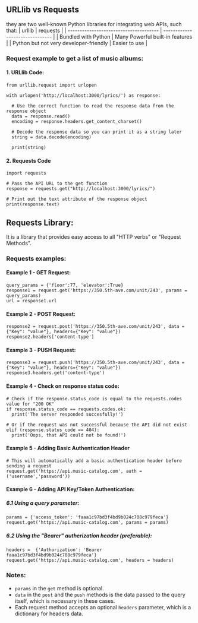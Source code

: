 ## URLlib vs Requests
they are two well-known Python libraries for integrating web APIs, such that:
| urllib                                 | requests                        |
| -------------------------------------- | ------------------------------- |
| Bundled with Python                    | Many Powerful built-in features |
| Python but not very developer-friendly | Easier to use                   |

### Request example to get a list of music albums:
#### 1. URLlib Code:
    from urllib.request import urlopen
    
    with urlopen('http://localhost:3000/lyrics/') as response:
    
      # Use the correct function to read the response data from the response object
      data = response.read()
      encoding = response.headers.get_content_charset()
      
      # Decode the response data so you can print it as a string later
      string = data.decode(encoding)
      
      print(string)

#### 2. Requests Code
    import requests

    # Pass the API URL to the get function
    response = requests.get("http://localhost:3000/lyrics/")

    # Print out the text attribute of the response object
    print(response.text)

## Requests Library:
It is a library that provides easy access to all "HTTP verbs" or "Request Methods".

### Requests examples:
#### Example 1 - GET Request:
    query_params = {'floor':77, 'elevator':True}
    response1 = request.get('https://350.5th-ave.com/unit/243', params = query_params)
    url = response1.url
#### Example 2 - POST Request:
    response2 = request.post('https://350.5th-ave.com/unit/243', data = {"Key": "value"}, headers={"Key": "value"})
    response2.headers['content-type']
#### Example 3 - PUSH Request:
    response3 = request.push('https://350.5th-ave.com/unit/243', data = {"Key": "value"}, headers={"Key": "value"})
    response3.headers.get('content-type')
#### Example 4 - Check on response status code:
    # Check if the response.status_code is equal to the requests.codes value for "200 OK"
    if response.status_code == requests.codes.ok:
      print('The server responded succesfully!')
      
    # Or if the request was not successful because the API did not exist
    elif (response.status_code == 404):
      print('Oops, that API could not be found!')
#### Example 5 - Adding Basic Authentication Header
    # This will automatically add a basic authentication header before sending a request
    request.get('https://api.music-catalog.com', auth = ('username','password'))
#### Example 6 - Adding API Key/Token Authentication:
##### 6.1 Using a query parameter:
    params = {'access_token': 'faaa1c97bd3f4bd9b024c708c979feca'}
    request.get('https://api.music-catalog.com', params = params)
##### 6.2 Using the "Bearer" autherization header (preferable):
    headers =  {'Authorization': 'Bearer faaa1c97bd3f4bd9b024c708c979feca'}
    request.get('https://api.music-catalog.com', headers = headers)


### Notes:
* `params` in the `get` method is optional.
* `data` in the `post` and the `push` methods is the data passed to the query itself, which is necessary in these cases.
* Each request method accepts an optional `headers` parameter, which is a dictionary for headers data.
